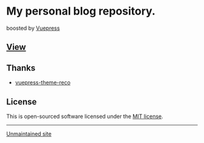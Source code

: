 # My personal blog repository.
boosted by [Vuepress](https://vuepress.vuejs.org/)

## [View](https://blog.xyyolab.com)

## Thanks
 - [vuepress-theme-reco](https://github.com/vuepress-reco/vuepress-theme-reco)

## License

This is open-sourced software licensed under the [MIT license](https://opensource.org/licenses/MIT).

---
[Unmaintained site](https://cyan.xyyolab.com/)

